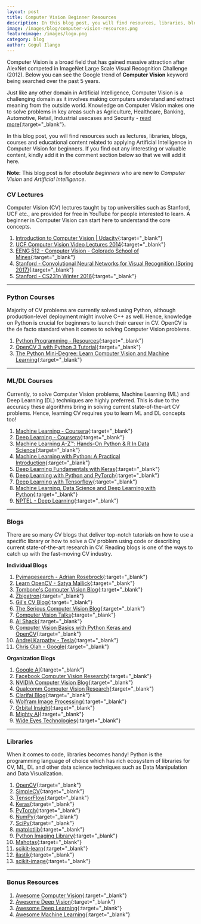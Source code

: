 ```yaml
---
layout: post
title: Computer Vision Beginner Resources
description: In this blog post, you will find resources, libraries, blogs, courses and educational content for beginners in Computer Vision. Feel free to share it with people interested.
image: /images/blog/computer-vision-resources.png
featureimage: /images/logo.png
category: blog
author: Gogul Ilango
---
```


Computer Vision is a broad field that has gained massive attraction after AlexNet competed in ImageNet Large Scale Visual Recognition Challenge (2012). Below you can see the Google trend of **Computer Vision** keyword being searched over the past 5 years.

<script type="text/javascript" src="https://ssl.gstatic.com/trends_nrtr/1644_RC01/embed_loader.js"></script> <script type="text/javascript"> trends.embed.renderExploreWidget("TIMESERIES", {"comparisonItem":[{"keyword":"computer vision","geo":"","time":"today 5-y"}],"category":0,"property":""}, {"exploreQuery":"date=today%205-y&q=computer%20vision","guestPath":"https://trends.google.com:443/trends/embed/"}); </script> 


Just like any other domain in Artificial Intelligence, Computer Vision is a challenging domain as it involves making computers understand and extract meaning from the outside world. Knowledge on Computer Vision makes one to solve problems in key areas such as Agriculture, Healthcare, Banking, Automotive, Retail,  Industrial usecases and Security - [read more](https://emerj.com/ai-sector-overviews/computer-vision-applications-shopping-driving-and-more/){:target="_blank"}.

In this blog post, you will find resources such as lectures, libraries, blogs, courses and educational content related to applying Artificial Intelligence in Computer Vision for beginners. If you find out any interesting or valuable content, kindly add it in the comment section below so that we will add it here.

<div class="note">
	<p><b>Note:</b> This blog post is for <i>absolute beginners</i> who are new to <i>Computer Vision</i> and <i>Artificial Intelligence</i>.</p>
</div>

### CV Lectures

Computer Vision (CV) lectures taught by top universities such as Stanford, UCF etc., are provided for free in YouTube for people interested to learn. A beginner in Computer Vision can start here to understand the core concepts.

1. [Introduction to Computer Vision \| Udacity](https://www.youtube.com/playlist?list=PLAwxTw4SYaPnbDacyrK_kB_RUkuxQBlCm){:target="_blank"}
2. [UCF Computer Vision Video Lectures 2014](https://www.youtube.com/playlist?list=PLd3hlSJsX_ImKP68wfKZJVIPTd8Ie5u-9){:target="_blank"}
3. [EENG 512 - Computer Vision - Colorado School of Mines](https://www.youtube.com/playlist?list=PL4B3F8D4A5CAD8DA3){:target="_blank"}
4. [Stanford - Convolutional Neural Networks for Visual Recognition (Spring 2017)](https://www.youtube.com/playlist?list=PL3FW7Lu3i5JvHM8ljYj-zLfQRF3EO8sYv){:target="_blank"}
5. [Stanford - CS231n Winter 2016](https://www.youtube.com/playlist?list=PLkt2uSq6rBVctENoVBg1TpCC7OQi31AlC){:target="_blank"}

---

### Python Courses

Majority of CV problems are currently solved using Python, although production-level deployment might involve C++ as well. Hence, knowledge on Python is crucial for beginners to launch their career in CV. OpenCV is the de facto standard when it comes to solving Computer Vision problems.

1. [Python Programming - Resources](https://gogul09.github.io/software/python-programming){:target="_blank"}
2. [OpenCV 3 with Python 3 Tutorial](https://www.youtube.com/playlist?list=PLiHa1s-EL3vjr0Z02ihr6Lcu4Q0rnRvjm){:target="_blank"}
3. [The Python Mini-Degree: Learn Computer Vision and Machine Learning](https://www.youtube.com/playlist?list=PLnEt5PBXuAmu624F-NOv41OTpxXYGb_XN){:target="_blank"}

---

### ML/DL Courses

Currently, to solve Computer Vision problems, Machine Learning (ML) and Deep Learning (DL) techniques are highly preferred. This is due to the accuracy these algorithms bring in solving current state-of-the-art CV problems. Hence, learning CV requires you to learn ML and DL concepts too!

1. [Machine Learning - Coursera](https://www.coursera.org/learn/machine-learning){:target="_blank"}
2. [Deep Learning - Coursera](https://www.coursera.org/specializations/deep-learning){:target="_blank"}
3. [Machine Learning A-Z™: Hands-On Python & R In Data Science](https://www.udemy.com/machinelearning/){:target="_blank"}
4. [Machine Learning with Python: A Practical Introduction](https://www.edx.org/course/machine-learning-with-python){:target="_blank"}
5. [Deep Learning Fundamentals with Keras](https://www.edx.org/course/deep-learning-fundamentals-with-keras){:target="_blank"}
6. [Deep Learning with Python and PyTorch](https://www.edx.org/course/deep-learning-with-python-and-pytorch){:target="_blank"}
7. [Deep Learning with Tensorflow](https://www.edx.org/course/deep-learning-with-tensorflow){:target="_blank"}
8. [Machine Learning, Data Science and Deep Learning with Python](https://www.udemy.com/data-science-and-machine-learning-with-python-hands-on/){:target="_blank"}
9. [NPTEL - Deep Learning](https://nptel.ac.in/noc/individual_course.php?id=noc18-cs41){:target="_blank"}

---

### Blogs

There are so many CV blogs that deliver top-notch tutorials on how to use a specific library or how to solve a CV problem using code or describing current state-of-the-art research in CV. Reading blogs is one of the ways to catch up with the fast-moving CV industry.

**Individual Blogs**

1. [Pyimagesearch - Adrian Rosebrock](https://www.pyimagesearch.com/){:target="_blank"}
2. [Learn OpenCV - Satya Mallick](https://www.learnopencv.com/){:target="_blank"}
3. [Tombone's Computer Vision Blog](http://www.computervisionblog.com/){:target="_blank"}
4. [Zbigatron](https://zbigatron.com/){:target="_blank"}
5. [Gil's CV Blog](https://gilscvblog.com/){:target="_blank"}
6. [The Serious Computer Vision Blog](https://computervisionblog.wordpress.com/){:target="_blank"}
7. [Computer Vision Talks](https://computer-vision-talks.com/){:target="_blank"}
8. [AI Shack](http://aishack.in/){:target="_blank"}
9. [Computer Vision Basics with Python Keras and OpenCV](https://github.com/jrobchin/Computer-Vision-Basics-with-Python-Keras-and-OpenCV){:target="_blank"}
10. [Andrej Karpathy - Tesla](http://karpathy.github.io/){:target="_blank"}
11. [Chris Olah - Google](http://colah.github.io/){:target="_blank"}

**Organization Blogs**

1. [Google AI](https://ai.googleblog.com/){:target="_blank"}
2. [Facebook Computer Vision Research](https://research.fb.com/category/computer-vision/){:target="_blank"}
3. [NVIDIA Computer Vision Blog](https://blogs.nvidia.com/blog/tag/computer-vision/){:target="_blank"}
4. [Qualcomm Computer Vision Research](https://www.qualcomm.com/invention/research/projects/computer-vision){:target="_blank"}
5. [Clarifai Blog](https://blog.clarifai.com/){:target="_blank"}
6. [Wolfram Image Processing](http://blog.wolfram.com/category/image-processing/){:target="_blank"}
7. [Orbital Insight](https://orbitalinsight.com/blog/){:target="_blank"}
8. [Mighty AI](https://mighty.ai/blog/){:target="_blank"}
9. [Wide Eyes Technologies](http://blog.wide-eyes.it/tag/image-recognition-technology/){:target="_blank"}

---

### Libraries

When it comes to code, libraries becomes handy! Python is the programming language of choice which has rich ecosystem of libraries for CV, ML, DL and other data science techniques such as Data Manipulation and Data Visualization.

1. [OpenCV](https://opencv.org/){:target="_blank"}
2. [SimpleCV](http://simplecv.org/){:target="_blank"}
3. [TensorFlow](https://www.tensorflow.org/){:target="_blank"}
4. [Keras](https://keras.io/){:target="_blank"}
5. [PyTorch](https://pytorch.org/){:target="_blank"}
6. [NumPy](http://www.numpy.org/){:target="_blank"}
7. [SciPy](https://scipy.org/){:target="_blank"}
8. [matplotlib](https://matplotlib.org/){:target="_blank"}
9. [Python Imaging Library](http://www.pythonware.com/products/pil/){:target="_blank"}
10. [Mahotas](http://luispedro.org/software/mahotas/){:target="_blank"}
11. [scikit-learn](https://scikit-learn.org/stable/){:target="_blank"}
12. [ilastik](https://www.ilastik.org/){:target="_blank"}
13. [scikit-image](https://scikit-image.org/){:target="_blank"}

---

### Bonus Resources

1. [Awesome Computer Vision](https://github.com/jbhuang0604/awesome-computer-vision){:target="_blank"}
2. [Awesome Deep Vision](https://github.com/kjw0612/awesome-deep-vision){:target="_blank"}
3. [Awesome Deep Learning](https://github.com/ChristosChristofidis/awesome-deep-learning){:target="_blank"}
4. [Awesome Machine Learning](https://github.com/josephmisiti/awesome-machine-learning){:target="_blank"}